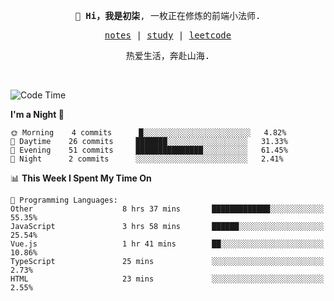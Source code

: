 <p align="center">
  <samp>
    <span><strong>👋 Hi，我是初柒</strong>,</span>
    <span>一枚正在修炼的前端小法师.</span>
  </samp>
</p>

<p align="center">
  <samp>
    <a href="https://www.wolai.com/dec-seven/wyPFvMTwAcD9muc6RMfThB">notes</a> |
    <a href="https://github.com/dec-seven/fe-study">study</a> |
    <a href="https://leetcode.cn/u/dec-seven/">leetcode</a>
  </samp>
</p>
<p align="center">
  <samp>
    <span>热爱生活，奔赴山海.</span>
  </samp>
</p>
<br>

<!--START_SECTION:waka-->
![Code Time](http://img.shields.io/badge/Code%20Time-413%20hrs%2041%20mins-blue)

**I'm a Night 🦉** 

```text
🌞 Morning    4 commits      █░░░░░░░░░░░░░░░░░░░░░░░░   4.82% 
🌆 Daytime    26 commits     ███████░░░░░░░░░░░░░░░░░░   31.33% 
🌃 Evening    51 commits     ███████████████░░░░░░░░░░   61.45% 
🌙 Night      2 commits      ░░░░░░░░░░░░░░░░░░░░░░░░░   2.41%

```


📊 **This Week I Spent My Time On** 

```text
💬 Programming Languages: 
Other                    8 hrs 37 mins       █████████████░░░░░░░░░░░░   55.35% 
JavaScript               3 hrs 58 mins       ██████░░░░░░░░░░░░░░░░░░░   25.54% 
Vue.js                   1 hr 41 mins        ██░░░░░░░░░░░░░░░░░░░░░░░   10.86% 
TypeScript               25 mins             ░░░░░░░░░░░░░░░░░░░░░░░░░   2.73% 
HTML                     23 mins             ░░░░░░░░░░░░░░░░░░░░░░░░░   2.55%

```


<!--END_SECTION:waka-->

